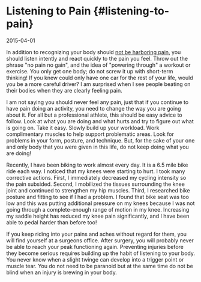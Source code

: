# Listening to Pain {#listening-to-pain}

2015-04-01

In addition to recognizing your body should
[not be harboring pain](#your-body-should-not-harbor-pain),
you should listen intently and react quickly to the pain you
feel. Throw out the phrase "no pain no gain", and the idea of
"powering through" a workout or exercise. You only get one body; do
not screw it up with short-term thinking! If you knew could only have
one car for the rest of your life, would you be a more careful driver?
I am surprised when I see people beating on their bodies when they are
clearly feeling pain.

I am not saying you should never feel any pain, just that if you
continue to have pain doing an activity, you need to change the way
you are going about it. For all but a professional athlete, this
should be easy advice to follow. Look at what you are doing and what
hurts and try to figure out what is going on. Take it easy. Slowly
build up your workload. Work complimentary muscles to help support
problematic areas. Look for problems in your form, posture, and
technique. But, for the sake of your one and only body that you were
given in this life, do not keep doing what you are doing!

Recently, I have been biking to work almost every day. It is a 6.5
mile bike ride each way. I noticed that my knees were starting to
hurt. I took many corrective actions. First, I immediately decreased
my cycling intensity so the pain subsided. Second, I mobilized the
tissues surrounding the knee joint and continued to strengthen my hip
muscles. Third, I researched bike posture and fitting to see if I had
a problem. I found that bike seat was too low and this was putting
additional pressure on my knees because I was not going through a
complete-enough range of motion in my knee. Increasing my saddle
height has reduced my knee pain significantly, and I have been able to
pedal harder than before too!

If you keep riding into your pains and aches without regard for them,
you will find yourself at a surgeons office. After surgery, you will
probably never be able to reach your peak functioning
again. Preventing injuries before they become serious requires
building up the habit of listening to your body. You never know when a
slight twinge can develop into a trigger point or muscle tear. You do
not need to be paranoid but at the same time do not be blind when an
injury is brewing in your body.
